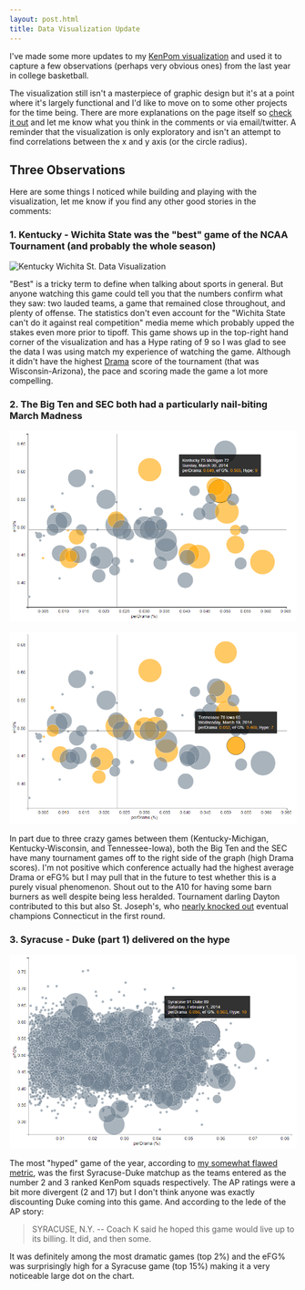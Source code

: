 ```yaml
---
layout: post.html
title: Data Visualization Update
---
```


I've made some more updates to my [KenPom
visualization](/kenpom-drama) and used it to capture a
few observations (perhaps very obvious ones) from the last year in
college basketball.

The visualization still isn't a masterpiece of graphic design but it's
at a point where it's largely functional and I'd like to move on to
some other projects for the time being. There are more explanations on
the page itself so [check it out](/kenpom-drama) and
let me know what you think in the comments or via email/twitter. A
reminder that the visualization is only exploratory and isn't an attempt
to find correlations between the x and y axis (or the circle radius).

## Three Observations

Here are some things I noticed while building and playing with the
visualization, let me know if you find any other good stories in the
comments:

### 1. Kentucky - Wichita State was the "best" game of the NCAA Tournament (and probably the whole season)

![Kentucky Wichita St. Data
Visualization](/images/Kentucky-Wichita-St.png)

"Best" is a tricky term to define when talking about sports in general.
But anyone watching this game could tell you that the numbers confirm
what they saw: two lauded teams, a game that remained close throughout,
and plenty of offense. The statistics don't even account for the
"Wichita State can't do it against real competition" media meme which
probably upped the stakes even more prior to tipoff. This game shows up
in the top-right hand corner of the visualization and has a Hype rating
of 9 so I was glad to see the data I was using match my experience of
watching the game. Although it didn't have the highest
[Drama](http://drewbo.com/blog/2014/04/28/kenpom-drama/) score of the
tournament (that was Wisconsin-Arizona), the pace and scoring made the
game a lot more compelling.

### 2. The Big Ten and SEC both had a particularly nail-biting March Madness

![Kentucky Michigan Data Visualization](/images/Kentucky-Michigan.png)

![Tennessee Iowa Data Visualization](/images/Tennessee-Iowa.png)

In part due to three crazy games between them (Kentucky-Michigan,
Kentucky-Wisconsin, and Tennessee-Iowa), both the Big Ten and the SEC
have many tournament games off to the right side of the graph (high
Drama scores). I'm not positive which conference actually had the
highest average Drama or eFG% but I may pull that in the future to test
whether this is a purely visual phenomenon. Shout out to the A10 for
having some barn burners as well despite being less heralded. Tournament
darling Dayton contributed to this but also St. Joseph's, who [nearly
knocked
out](http://www.cbssports.com/collegebasketball/eye-on-college-basketball/24516910/saint-josephs-was-one-rebound-away-from-killing-uconns-story)
eventual champions Connecticut in the first round.

### 3. Syracuse - Duke (part 1) delivered on the hype

![Syracuse Duke Data Visualization](/images/Syracuse-Duke.png)

The most "hyped" game of the year, according to [my somewhat flawed
  metric](../2014-05-05-first-datavis/), was the
  first Syracuse-Duke matchup as the teams entered as the number 2 and
  3 ranked KenPom squads respectively. The AP ratings were a bit more
  divergent (2 and 17) but I don't think anyone was exactly
  discounting Duke coming into this game. And according to the lede of
  the AP story:  
  > SYRACUSE, N.Y. -- Coach K said he hoped this game would live up to
  > its billing. It did, and then some.

It was definitely among the most dramatic games (top 2%) and the eFG%
was surprisingly high for a Syracuse game (top 15%) making it a very
noticeable large dot on the chart.
